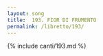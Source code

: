 ```yaml
---
layout: song
title:  193. FIOR DI FRUMENTO
permalink: /libretto/193/
---
```

{% include canti/193.md %}   